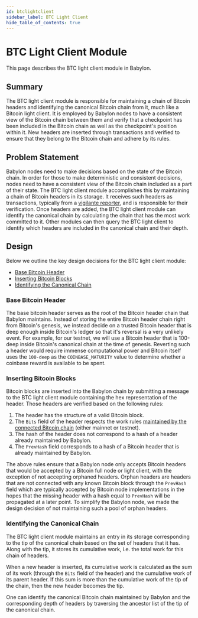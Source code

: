 ```yaml
---
id: btclightclient
sidebar_label: BTC Light Client
hide_table_of_contents: true
---
```


# BTC Light Client Module

This page describes the BTC light client module in Babylon.

## Summary

The BTC light client module is responsible for maintaining a chain of Bitcoin headers
and identifying the canonical Bitcoin chain from it, much like a Bitcoin light client.
It is employed by Babylon nodes to have a consistent view of the Bitcoin chain between them
and verify that a checkpoint has been included in the Bitcoin chain as well as the checkpoint's position within it.
New headers are inserted through transactions and verified to ensure that they belong to the Bitcoin chain and adhere by its rules.

## Problem Statement

Babylon nodes need to make decisions based on the state of the Bitcoin chain.
In order for those to make deterministic and consistent decisions,
nodes need to have a consistent view of the Bitcoin chain included as a part of their state.
The BTC light client module accomplishes this by maintaining a chain of Bitcoin headers in its storage.
It receives such headers as transactions, typically from a [vigilante reporter](./reporter),
and is responsible for their verification.
Once headers are added, the BTC light client module can identify the canonical chain
by calculating the chain that has the most work committed to it.
Other modules can then query the BTC light client to identify which headers are included in the canonical chain
and their depth.

## Design

Below we outline the key design decisions for the BTC light client module:
- [Base Bitcoin Header](#base-bitcoin-header)
- [Inserting Bitcoin Blocks](#inserting-bitcoin-blocks)
- [Identifying the Canonical Chain](#identifying-the-canonical-chain)

### Base Bitcoin Header

The base bitcoin header serves as the root of the Bitcoin header chain that Babylon maintains.
Instead of storing the entire Bitcoin header chain right from Bitcoin's genesis,
we instead decide on a trusted Bitcoin header that is deep enough inside Bitcoin's ledger
so that it's reversal is a very unlikely event.
For example, for our testnet, we will use a Bitcoin header that is 100-deep inside
Bitcoin's canonical chain at the time of genesis.
Reverting such a header would require immense computational power and
Bitcoin itself uses the `100-deep` as the `COINBASE_MATURITY` value
to determine whether a coinbase reward is available to be spent.

### Inserting Bitcoin Blocks

Bitcoin blocks are inserted into the Babylon chain by submitting
a message to the BTC light client module containing the hex representation of the header.
Those headers are verified based on the following rules:
1. The header has the structure of a valid Bitcoin block.
2. The `Bits` field of the header respects the work rules [maintained by the connected Bitcoin chain](https://github.com/bitcoin/bitcoin/blob/a688ff9046a9df58a373086445ab5796cccf9dd3/src/validation.cpp#L3468) (either mainnet or testnet).
3. The hash of the header does not correspond to a hash of a header already maintained by Babylon.
4. The `PrevHash` field corresponds to a hash of a Bitcoin header that is already maintained by Babylon.

The above rules ensure that a Babylon node only accepts Bitcoin headers that would be accepted
by a Bitcoin full node or light client, with the exception of not accepting orphaned headers.
Orphan headers are headers that are not connected with any known Bitcoin block through the `PrevHash` field
which are typically accepted by Bitcoin node implementations in the hopes that the missing header with a hash
equal to `PrevHash` will be propagated at a later point.
To simplify the Babylon node, we made the design decision of not maintaining such a pool of orphan headers.

### Identifying the Canonical Chain

The BTC light client module maintains an entry in its storage corresponding to the tip
of the canonical chain based on the set of headers that it has. Along with the tip,
it stores its cumulative work, i.e. the total work for this chain of headers.

When a new header is inserted, its cumulative work is calculated as the sum of
its work (through the `Bits` field of the header) and the cumulative work of its parent header.
If this sum is more than the cumulative work of the tip of the chain,
then the new header becomes the tip.

One can identify the canonical Bitcoin chain maintained by Babylon and the corresponding depth of headers
by traversing the ancestor list of the tip of the canonical chain.
